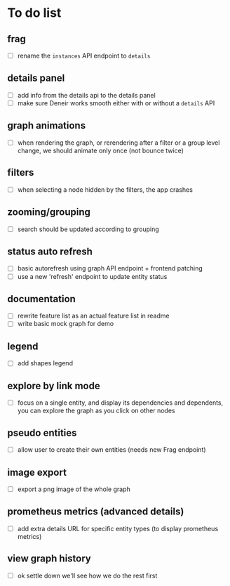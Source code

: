 # To do list

## frag

- [ ] rename the `instances` API endpoint to `details`

## details panel

- [ ] add info from the details api to the details panel
- [ ] make sure Deneir works smooth either with or without a `details` API

## graph animations

- [ ] when rendering the graph, or rerendering after a filter or a group level change, we should animate only once (not bounce twice)

## filters

- [ ] when selecting a node hidden by the filters, the app crashes

## zooming/grouping

- [ ] search should be updated according to grouping

## status auto refresh

- [ ] basic autorefresh using graph API endpoint + frontend patching
- [ ] use a new 'refresh' endpoint to update entity status

## documentation

- [ ] rewrite feature list as an actual feature list in readme
- [ ] write basic mock graph for demo

## legend

- [ ] add shapes legend

## explore by link mode

- [ ] focus on a single entity, and display its dependencies and dependents, you can explore the graph as you click on other nodes

## pseudo entities

- [ ] allow user to create their own entities (needs new Frag endpoint)

## image export

- [ ] export a png image of the whole graph

## prometheus metrics (advanced details)

- [ ] add extra details URL for specific entity types (to display prometheus metrics)

## view graph history

- [ ] ok settle down we'll see how we do the rest first

